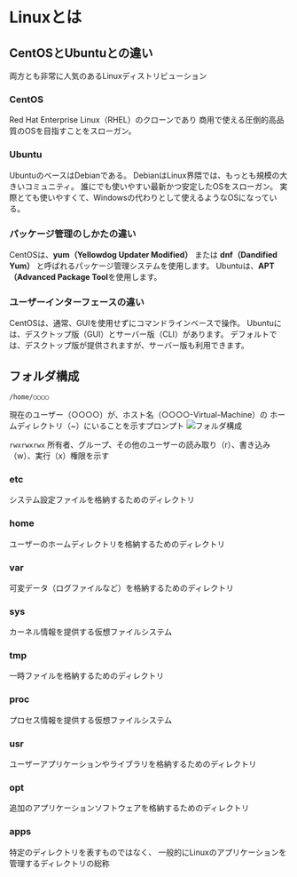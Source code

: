 # Linuxとは


## CentOSとUbuntuとの違い
両方とも非常に人気のあるLinuxディストリビューション

### CentOS
Red Hat Enterprise Linux（RHEL）のクローンであり
商用で使える圧倒的高品質のOSを目指すことをスローガン。

### Ubuntu
UbuntuのベースはDebianである。
DebianはLinux界隈では、もっとも規模の大きいコミュニティ。
誰にでも使いやすい最新かつ安定したOSをスローガン。
実際とても使いやすくて、Windowsの代わりとして使えるようなOSになっている。

### パッケージ管理のしかたの違い
CentOSは、**yum（Yellowdog Updater Modified）** または 
**dnf（Dandified Yum）** と呼ばれるパッケージ管理システムを使用します。
Ubuntuは、**APT（Advanced Package Tool**を使用します。

### ユーザーインターフェースの違い
CentOSは、通常、GUIを使用せずにコマンドラインベースで操作。
Ubuntuには、デスクトップ版（GUI）とサーバー版（CLI）があります。
デフォルトでは、デスクトップ版が提供されますが、サーバー版も利用できます。


## フォルダ構成

```○○○○@○○○○-Virtual-Machine:~$ pwd
/home/○○○○
```
現在のユーザー（○○○○）が、ホスト名（○○○○-Virtual-Machine）の
ホームディレクトリ（~）にいることを示すプロンプト
![フォルダ構成](https://github.com/user-attachments/assets/478015ed-9901-4f10-b00e-2aea260169a0)

`rwxrwxrwx`
所有者、グループ、その他のユーザーの読み取り（r）、書き込み（w）、実行（x）権限を示す

### etc
システム設定ファイルを格納するためのディレクトリ

### home
ユーザーのホームディレクトリを格納するためのディレクトリ

### var
可変データ（ログファイルなど）を格納するためのディレクトリ

### sys
カーネル情報を提供する仮想ファイルシステム

### tmp
一時ファイルを格納するためのディレクトリ

### proc
プロセス情報を提供する仮想ファイルシステム

### usr
ユーザーアプリケーションやライブラリを格納するためのディレクトリ

### opt
追加のアプリケーションソフトウェアを格納するためのディレクトリ

### apps
特定のディレクトリを表すものではなく、
一般的にLinuxのアプリケーションを管理するディレクトリの総称





